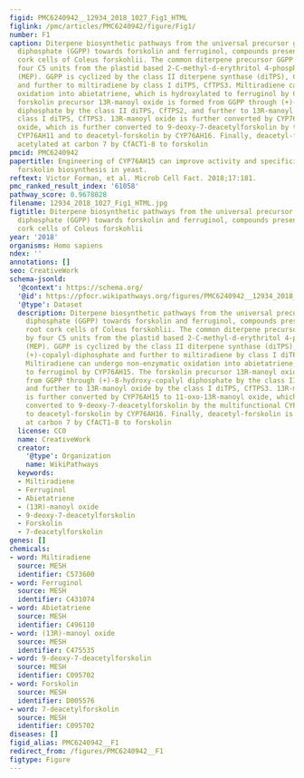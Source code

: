 ```yaml
---
figid: PMC6240942__12934_2018_1027_Fig1_HTML
figlink: /pmc/articles/PMC6240942/figure/Fig1/
number: F1
caption: Diterpene biosynthetic pathways from the universal precursor geranylgeranyl
  diphosphate (GGPP) towards forskolin and ferruginol, compounds present in the root
  cork cells of Coleus forskohlii. The common diterpene precursor GGPP is formed by
  four C5 units from the plastid based 2-C-methyl-d-erythritol 4-phosphate pathway
  (MEP). GGPP is cyclized by the class II diterpene synthase (diTPS), CfTPS1, to (+)-copalyl-diphosphate
  and further to miltiradiene by class I diTPS, CfTPS3. Miltiradiene can undergo non-enzymatic
  oxidation into abietatriene, which is hydroxylated to ferruginol by CYP76AH15. The
  forskolin precursor 13R-manoyl oxide is formed from GGPP through (+)-8-hydroxy-copalyl
  diphosphate by the class II diTPS, CfTPS2, and further to 13R-manoyl oxide by the
  class I diTPS, CfTPS3. 13R-manoyl oxide is further converted by CYP76AH15 to 11-oxo-13R-manoyl
  oxide, which is further converted to 9-deoxy-7-deacetylforskolin by the multifunctional
  CYP76AH11 and to deacetyl-forskolin by CYP76AH16. Finally, deacetyl-forskolin is
  acetylated at carbon 7 by CfACT1-8 to forskolin
pmcid: PMC6240942
papertitle: Engineering of CYP76AH15 can improve activity and specificity towards
  forskolin biosynthesis in yeast.
reftext: Victor Forman, et al. Microb Cell Fact. 2018;17:181.
pmc_ranked_result_index: '61058'
pathway_score: 0.9678028
filename: 12934_2018_1027_Fig1_HTML.jpg
figtitle: Diterpene biosynthetic pathways from the universal precursor geranylgeranyl
  diphosphate (GGPP) towards forskolin and ferruginol, compounds present in the root
  cork cells of Coleus forskohlii
year: '2018'
organisms: Homo sapiens
ndex: ''
annotations: []
seo: CreativeWork
schema-jsonld:
  '@context': https://schema.org/
  '@id': https://pfocr.wikipathways.org/figures/PMC6240942__12934_2018_1027_Fig1_HTML.html
  '@type': Dataset
  description: Diterpene biosynthetic pathways from the universal precursor geranylgeranyl
    diphosphate (GGPP) towards forskolin and ferruginol, compounds present in the
    root cork cells of Coleus forskohlii. The common diterpene precursor GGPP is formed
    by four C5 units from the plastid based 2-C-methyl-d-erythritol 4-phosphate pathway
    (MEP). GGPP is cyclized by the class II diterpene synthase (diTPS), CfTPS1, to
    (+)-copalyl-diphosphate and further to miltiradiene by class I diTPS, CfTPS3.
    Miltiradiene can undergo non-enzymatic oxidation into abietatriene, which is hydroxylated
    to ferruginol by CYP76AH15. The forskolin precursor 13R-manoyl oxide is formed
    from GGPP through (+)-8-hydroxy-copalyl diphosphate by the class II diTPS, CfTPS2,
    and further to 13R-manoyl oxide by the class I diTPS, CfTPS3. 13R-manoyl oxide
    is further converted by CYP76AH15 to 11-oxo-13R-manoyl oxide, which is further
    converted to 9-deoxy-7-deacetylforskolin by the multifunctional CYP76AH11 and
    to deacetyl-forskolin by CYP76AH16. Finally, deacetyl-forskolin is acetylated
    at carbon 7 by CfACT1-8 to forskolin
  license: CC0
  name: CreativeWork
  creator:
    '@type': Organization
    name: WikiPathways
  keywords:
  - Miltiradiene
  - Ferruginol
  - Abietatriene
  - (13R)-manoyl oxide
  - 9-deoxy-7-deacetylforskolin
  - Forskolin
  - 7-deacetylforskolin
genes: []
chemicals:
- word: Miltiradiene
  source: MESH
  identifier: C573600
- word: Ferruginol
  source: MESH
  identifier: C431074
- word: Abietatriene
  source: MESH
  identifier: C496110
- word: (13R)-manoyl oxide
  source: MESH
  identifier: C475535
- word: 9-deoxy-7-deacetylforskolin
  source: MESH
  identifier: C095702
- word: Forskolin
  source: MESH
  identifier: D005576
- word: 7-deacetylforskolin
  source: MESH
  identifier: C095702
diseases: []
figid_alias: PMC6240942__F1
redirect_from: /figures/PMC6240942__F1
figtype: Figure
---
```

